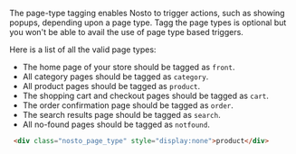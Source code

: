 The page-type tagging enables Nosto to trigger actions, such as showing popups, depending upon a page type. Tagg the page types is optional but you won't be able to avail the use of page type based triggers. 

Here is a list of all the valid page types:

* The home page of your store should be tagged as `front`.
* All category pages should be tagged as `category`.
* All product pages should be tagged as `product`.
* The shopping cart and checkout pages should be tagged as `cart`.
* The order confirmation page should be tagged as `order`.
* The search results page should be tagged as `search`.
* All no-found pages should be tagged as `notfound`.

```html
 <div class="nosto_page_type" style="display:none">product</div>
```